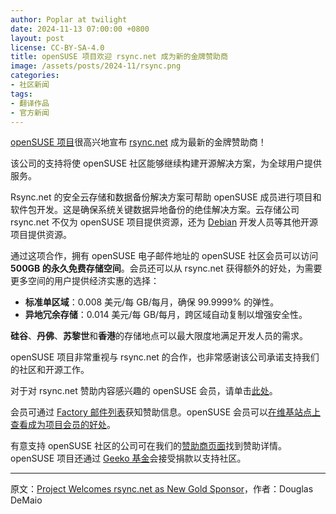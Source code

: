 ```yaml
---
author: Poplar at twilight
date: 2024-11-13 07:00:00 +0800
layout: post
license: CC-BY-SA-4.0
title: openSUSE 项目欢迎 rsync.net 成为新的金牌赞助商
image: /assets/posts/2024-11/rsync.png
categories:
- 社区新闻
tags:
- 翻译作品
- 官方新闻
---
```


[openSUSE 项目]很高兴地宣布 [rsync.net] 成为最新的金牌赞助商！

[openSUSE 项目]: https://www.opensuse.org/
[rsync.net]: https://www.rsync.net/

该公司的支持将使 openSUSE 社区能够继续构建开源解决方案，为全球用户提供服务。

Rsync.net 的安全云存储和数据备份解决方案可帮助 openSUSE 成员进行项目和软件包开发。这是确保系统关键数据异地备份的绝佳解决方案。云存储公司 rsync.net 不仅为 openSUSE 项目提供资源，还为 [Debian] 开发人员等其他开源项目提供资源。

[Debian]: https://www.rsync.net/debian.html

通过这项合作，拥有 openSUSE 电子邮件地址的 openSUSE 社区会员可以访问**500GB 的永久免费存储空间**。会员还可以从 rsync.net 获得额外的好处，为需要更多空间的用户提供经济实惠的选择：

- **标准单区域**：0.008 美元/每 GB/每月，确保 99.9999% 的弹性。
- **异地冗余存储**：0.014 美元/每 GB/每月，跨区域自动复制以增强安全性。

**硅谷**、**丹佛**、**苏黎世**和**香港**的存储地点可以最大限度地满足开发人员的需求。

openSUSE 项目非常重视与 rsync.net 的合作，也非常感谢该公司承诺支持我们的社区和开源工作。

对于对 rsync.net 赞助内容感兴趣的 openSUSE 会员，请单击[此处]。

[此处]: https://www.rsync.net/signup/order.html?code=22ed59

会员可通过 [Factory 邮件列表]获知赞助信息。openSUSE 会员可以[在维基站点上查看成为项目会员的好处]。

[Factory 邮件列表]: https://lists.opensuse.org/archives/list/factory@lists.opensuse.org/thread/T5QI4RULJVLBDF6HFX7W7C6VAYXAQXJB/
[在维基站点上查看成为项目会员的好处]: https://en.opensuse.org/openSUSE:Members#Perks_of_being_a_member_with_voting_privileges

有意支持 openSUSE 社区的公司可在我们的[赞助商页面]找到赞助详情。openSUSE 项目还通过 [Geeko 基金]会接受捐款以支持社区。

[赞助商页面]: https://en.opensuse.org/Sponsors#Want_to_Become_a_Sponsor_of_openSUSE?
[Geeko 基金]: https://geekos.org/sponsorship/

----

原文：[Project Welcomes rsync.net as New Gold Sponsor](https://news.opensuse.org/2024/11/12/rsync-net-becomes-gold-sponsor/)，作者：Douglas DeMaio
